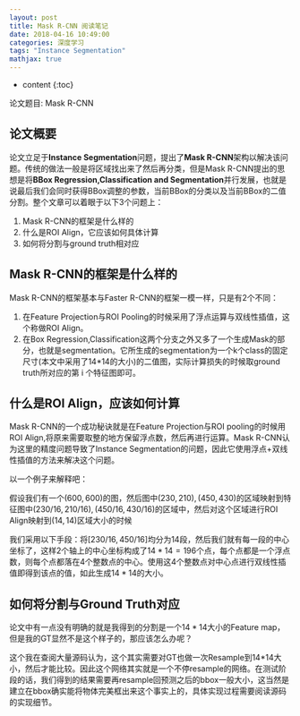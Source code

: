 ```yaml
---
layout: post
title: Mask R-CNN 阅读笔记
date: 2018-04-16 10:49:00
categories: 深度学习
tags: "Instance Segmentation"
mathjax: true
---
```


* content
{:toc}


论文题目: Mask R-CNN


## 论文概要

论文立足于**Instance Segmentation**问题，提出了**Mask R-CNN**架构以解决该问题。传统的做法一般是将区域找出来了然后再分类，但是Mask R-CNN提出的思想是将**BBox Regression,Classification and Segmentation**并行发展，也就是说最后我们会同时获得BBox调整的参数，当前BBox的分类以及当前BBox的二值分割。整个文章可以着眼于以下3个问题上：

1. Mask R-CNN的框架是什么样的
2. 什么是ROI Align，它应该如何具体计算
3. 如何将分割与ground truth相对应




## Mask R-CNN的框架是什么样的

Mask R-CNN的框架基本与Faster R-CNN的框架一模一样，只是有2个不同：

1. 在Feature Projection与ROI Pooling的时候采用了浮点运算与双线性插值，这个称做ROI Align。
2. 在Box Regression,Classification这两个分支之外又多了一个生成Mask的部分，也就是segmentation。它所生成的segmentation为一个k个class的固定尺寸(本文中采用了14*14的大小)的二值图，实际计算损失的时候取ground truth所对应的第 i 个特征图即可。

## 什么是ROI Align，应该如何计算

Mask R-CNN的一个成功秘诀就是在Feature Projection与ROI pooling的时候用ROI Align,将原来需要取整的地方保留浮点数，然后再进行运算。Mask R-CNN认为这里的精度问题导致了Instance Segmentation的问题，因此它使用浮点+双线性插值的方法来解决这个问题。

以一个例子来解释吧：

假设我们有一个$(600,600)$的图，然后图中$(230,210),(450,430)$的区域映射到特征图中$(230/16,210/16),(450/16,430/16)$的区域中，然后对这个区域进行ROI Align映射到$(14,14)$区域大小的时候

我们采用以下手段：将$[230/16,450/16]$均分为14段，然后我们就有每一段的中心坐标了，这样2个轴上的中心坐标构成了$14*14=196$个点，每个点都是一个浮点数，则每个点都落在4个整数点的中心。使用这4个整数点对中心点进行双线性插值即得到该点的值，如此生成$14*14$的大小。

## 如何将分割与Ground Truth对应

论文中有一点没有明确的就是我得到的分割是一个$14*14$大小的Feature map，但是我的GT显然不是这个样子的，那应该怎么办呢？

这个我在查阅大量源码认为，这个其实需要对GT也做一次Resample到14*14大小，然后才能比较。因此这个网络其实就是一个不停resample的网络。在测试阶段的话，我们得到的结果需要再resample回预测之后的bbox一般大小，这当然是建立在bbox确实能将物体完美框出来这个事实上的，具体实现过程需要阅读源码的实现细节。





